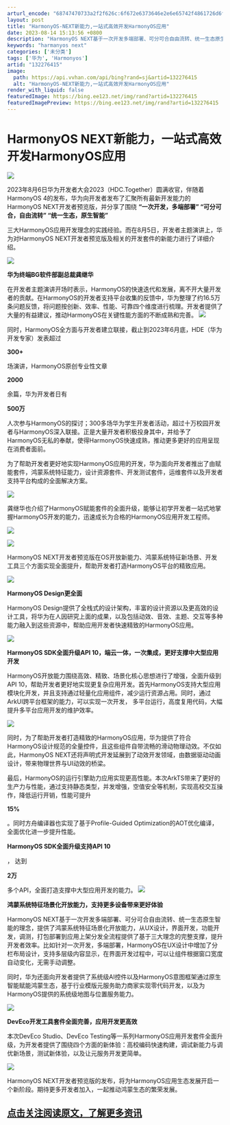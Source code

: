 ```yaml
---
arturl_encode: "68747470733a2f2f626c:6f672e6373646e2e6e65742f4861726d6f6e794f534465762f:61727469636c652f64657461696c732f313332323736343135"
layout: post
title: "HarmonyOS-NEXT新能力,一站式高效开发HarmonyOS应用"
date: 2023-08-14 15:13:56 +0800
description: "HarmonyOS NEXT基于一次开发多端部署、可分可合自由流转、统一生态原生智能的理念，提供了鸿"
keywords: "harmanyos next"
categories: ['未分类']
tags: ['华为', 'Harmonyos']
artid: "132276415"
image:
  path: https://api.vvhan.com/api/bing?rand=sj&artid=132276415
  alt: "HarmonyOS-NEXT新能力,一站式高效开发HarmonyOS应用"
render_with_liquid: false
featuredImage: https://bing.ee123.net/img/rand?artid=132276415
featuredImagePreview: https://bing.ee123.net/img/rand?artid=132276415
---
```


# HarmonyOS NEXT新能力，一站式高效开发HarmonyOS应用

![](https://i-blog.csdnimg.cn/blog_migrate/ebdd1579fa94c5ac3446ea06c3005d5a.gif)

2023年8月6日华为开发者大会2023（HDC.Together）圆满收官，伴随着HarmonyOS 4的发布，华为向开发者发布了汇聚所有最新开发能力的HarmonyOS NEXT开发者预览版，并分享了围绕
**“一次开发，多端部署” “可分可合，自由流转” “统一生态，原生智能”**

三大HarmonyOS应用开发理念的实践经验。而在8月5日，开发者主题演讲上，华为对HarmonyOS NEXT开发者预览版及相关的开发套件的新能力进行了详细介绍。

![](https://i-blog.csdnimg.cn/blog_migrate/54e49ad77b4b517f7c5d489c885d3302.png)

**华为终端BG软件部副总裁龚继华**

在开发者主题演讲开场时表示，HarmonyOS的快速迭代和发展，离不开大量开发者的贡献。在HarmonyOS的开发者支持平台收集的反馈中，华为整理了约16.5万条问题反馈，将问题按创新、效率、性能、可靠四个维度进行梳理。开发者提供了大量的有益建议，推动HarmonyOS在关键性能方面的不断成熟和完善。
![](https://i-blog.csdnimg.cn/blog_migrate/cb7336daac3c5953f8b40d74177eb612.png)

同时，HarmonyOS全方面与开发者建立联接，截止到2023年6月底，HDE（华为开发专家）发表超过

**300+**


场演讲，HarmonyOS原创专业性文章

**2000**


余篇，华为开发者日有

**500万**


人次参与HarmonyOS的探讨；300多场华为学生开发者活动，超过十万校园开发者与HarmonyOS深入联接。正是大量开发者积极投身其中，并给予了HarmonyOS无私的奉献，使得HarmonyOS快速成熟，推动更多更好的应用呈现在消费者面前。

为了帮助开发者更好地实现HarmonyOS应用的开发，华为面向开发者推出了由赋能套件，鸿蒙系统特征能力，设计资源套件、开发测试套件，运维套件以及开发者支持平台构成的全面解决方案。

![](https://i-blog.csdnimg.cn/blog_migrate/5de3192a238e6df93ea404de45691929.png)


龚继华也介绍了HarmonyOS赋能套件的全面升级，能够让初学开发者一站式地掌握HarmonyOS开发的能力，迅速成长为合格的HarmonyOS应用开发工程师。

![](https://i-blog.csdnimg.cn/blog_migrate/6602f116866a40e4fc02d13af3952568.png)

![](https://i-blog.csdnimg.cn/blog_migrate/d76e88429658a12574efe253f4ac8276.png)

HarmonyOS NEXT开发者预览版在OS开放新能力、鸿蒙系统特征新场景、开发工具三个方面实现全面提升，帮助开发者打造HarmonyOS平台的精致应用。

![](https://i-blog.csdnimg.cn/blog_migrate/f872b72430a97d0f53037af93a83976a.png)

**HarmonyOS Design更全面**

HarmonyOS Design提供了全栈式的设计架构，丰富的设计资源以及更高效的设计工具，将华为在人因研究上面的成果，以及包括动效、音效、主题、交互等多种能力融入到这些资源中，帮助应用开发者快速精致的HarmonyOS应用。

![](https://i-blog.csdnimg.cn/blog_migrate/d71b473e58dde25c246cddb585ad864f.png)

**HarmonyOS SDK全面升级API 10，端云一体，一次集成，更好支撑中大型应用开发**

HarmonyOS开放能力围绕高效、精致、场景化核心思想进行了增强，全面升级到API 10，帮助开发者更好地实现更复杂应用开发。首先HarmonyOS支持大型应用模块化开发，并且支持通过轻量化应用组件，减少运行资源占用。同时，通过ArkUI跨平台框架的能力，可以实现一次开发， 多平台运行，高度复用代码，大幅提升多平台应用开发的维护效率。

![](https://i-blog.csdnimg.cn/blog_migrate/00d0ad0fce02368e6676946a4e8ba805.png)

同时，为了帮助开发者打造精致的HarmonyOS应用，华为提供了符合HarmonyOS设计规范的全量控件，且这些组件自带流畅的滑动物理动效。不仅如此，HarmonyOS NEXT还将声明式开发延展到了动效开发领域，由数据驱动动画设计，带来物理世界与UI动效的桥梁。

最后，HarmonyOS的运行引擎助力应用实现更高性能。本次ArkTS带来了更好的生产力与性能，通过支持静态类型，并发增强，空值安全等机制，实现高校交互操作，降低运行开销，性能可提升

**15%**


。同时方舟编译器也实现了基于Profile-Guided Optimization的AOT优化编译，全面优化进一步提升性能。

**HarmonyOS SDK全面升级支持API 10**


， 达到

**2万**

多个API，全面打造支撑中大型应用开发的能力。
![](https://i-blog.csdnimg.cn/blog_migrate/949ccb421913c965b59bbcd097e233ce.png)

**鸿蒙系统特征场景化开放能力，支持更多设备带来更好体验**

HarmonyOS NEXT基于一次开发多端部署、可分可合自由流转、统一生态原生智能的理念，提供了鸿蒙系统特征场景化开放能力，从UX设计，界面开发，功能开发，调测，打包部署到应用上架分发全流程提供了基于三大理念的完整支撑，提升开发者效率。比如针对一次开发，多端部署，HarmonyOS在UX设计中增加了分栏布局设计，支持多层级内容显示，在界面开发过程中，可以让组件根据窗口宽度自动变化，无需手动调整。

同时，华为还面向开发者提供了系统级AI控件以及HarmonyOS意图框架通过原生智能赋能鸿蒙生态，基于行业模版元服务助力商家实现零代码开发，以及为HarmonyOS提供的系统级地图与位置服务能力。

![](https://i-blog.csdnimg.cn/blog_migrate/4c7ad47dc2a5cfc31755b5c1d1d9d1d2.png)

**DevEco开发工具套件全面完善，应用开发更高效**

本次DevEco Studio、DevEco Testing等一系列HarmonyOS应用开发套件全面升级，为开发者提供了围绕四个方面的新体验：高校编码快速构建，调试新能力与调优新场景，测试新体验，以及让元服务开发更简单。

![](https://i-blog.csdnimg.cn/blog_migrate/88f92328bd6a0bc115b9819a763f0136.png)

HarmonyOS NEXT开发者预览版的发布，将为HarmonyOS应用生态发展开启一个新阶段。期待更多开发者加入，一起推动鸿蒙生态的繁荣发展。

## [点击关注阅读原文，了解更多资讯](https://mp.weixin.qq.com/s/nz9EthHZzD67dpfvzOt9Cw "点击关注阅读原文，了解更多资讯")
